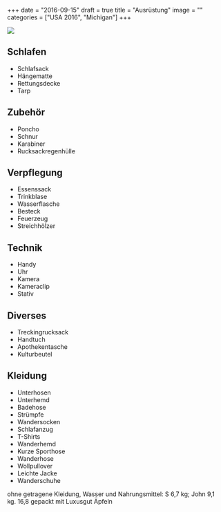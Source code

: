 +++
date = "2016-09-15"
draft = true
title = "Ausrüstung"
image = ""
categories = ["USA 2016", "Michigan"]
+++

![](/images/2016-09-00_.jpg)

## Schlafen
- Schlafsack
- Hängematte
- Rettungsdecke
- Tarp

## Zubehör
- Poncho
- Schnur
- Karabiner
- Rucksackregenhülle

## Verpflegung
- Essenssack
- Trinkblase
- Wasserflasche
- Besteck
- Feuerzeug
- Streichhölzer

## Technik
- Handy
- Uhr
- Kamera
- Kameraclip
- Stativ

## Diverses
- Treckingrucksack
- Handtuch
- Apothekentasche
- Kulturbeutel

## Kleidung
- Unterhosen
- Unterhemd
- Badehose
- Strümpfe
- Wandersocken
- Schlafanzug
- T-Shirts
- Wanderhemd
- Kurze Sporthose
- Wanderhose
- Wollpullover
- Leichte Jacke
- Wanderschuhe

ohne getragene Kleidung,
Wasser und Nahrungsmittel: 
S 6,7 kg; John 9,1 kg. 
16,8 gepackt mit Luxusgut Äpfeln
